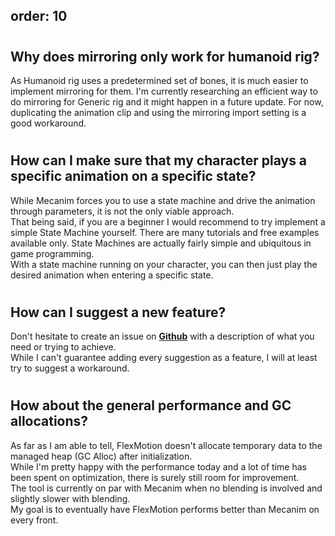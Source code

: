 order: 10
---

#
## Why does mirroring only work for humanoid rig?

<?# Alert Type="info" ?>
As Humanoid rig uses a predetermined set of bones, it is much easier to implement mirroring for them.
I'm currently researching an efficient way to do mirroring for Generic rig and it might happen in a future update.
For now, duplicating the animation clip and using the mirroring import setting is a good workaround.
<?#/ Alert ?>


#
## How can I make sure that my character plays a specific animation on a specific state?

<?# Alert Type="info" ?>
While Mecanim forces you to use a state machine and drive the animation through parameters, it is not the only viable approach.<br>
That being said, if you are a beginner I would recommend to try implement a simple State Machine yourself. 
There are many tutorials and free examples available only.
State Machines are actually fairly simple and ubiquitous in game programming.<br> 
With a state machine running on your character, you can then just play the desired animation when entering a specific state.
<?#/ Alert ?>


#
## How can I suggest a new feature?

<?# Alert Type="info" ?>
Don't hesitate to create an issue on [**Github**](https://github.com/MoArtis/Unity-SV-FlexMotion-Issues/issues) with a description of what you need or trying to achieve.<br>
While I can't guarantee adding every suggestion as a feature, I will at least try to suggest a workaround.
<?#/ Alert ?>


#
## How about the general performance and GC allocations?

<?# Alert Type="info" ?>
As far as I am able to tell, FlexMotion doesn't allocate temporary data to the managed heap (GC Alloc) after initialization.<br>
While I'm pretty happy with the performance today and a lot of time has been spent on optimization, 
there is surely still room for improvement.<br>
The tool is currently on par with Mecanim when no blending is involved and slightly slower with blending.<br>
My goal is to eventually have FlexMotion performs better than Mecanim on every front.
<?#/ Alert ?>


